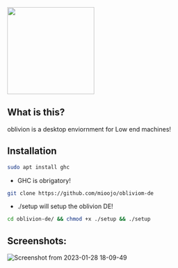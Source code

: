 <img src="https://user-images.githubusercontent.com/115367097/215298875-e9a31453-3500-452b-8a42-92eded24f8ba.png" weight="200" height="200"/>

## What is this?
oblivion is a desktop enviornment for Low end machines!
## Installation
```sh
sudo apt install ghc
```
* GHC is obrigatory!
```sh
git clone https://github.com/mioojo/obliviom-de
```
* ./setup will setup the oblivion DE!
```sh
cd oblivion-de/ && chmod +x ./setup && ./setup
```

## Screenshots:
![Screenshot from 2023-01-28 18-09-49](https://user-images.githubusercontent.com/115367097/215291249-a59be4bb-bf2f-4d22-940b-9fe5d129c271.png)
